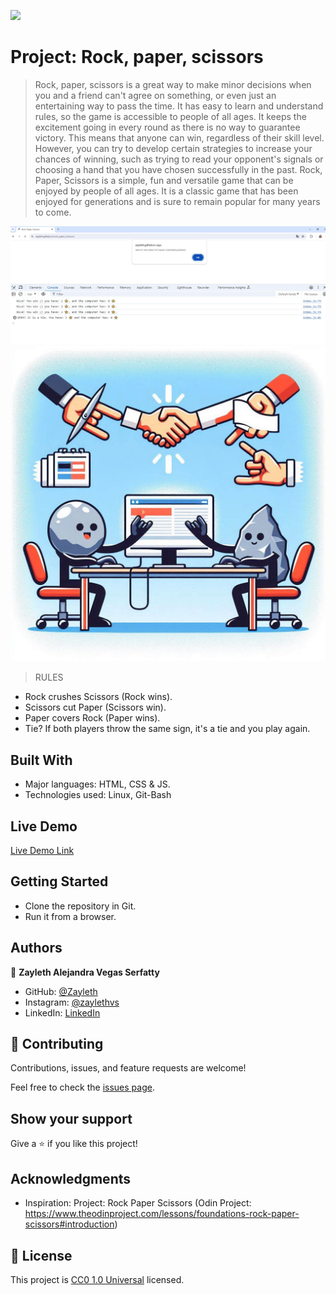 ![](https://img.shields.io/badge/Uneweb-blue)

# Project: Rock, paper, scissors

> Rock, paper, scissors is a great way to make minor decisions when you and a friend can't agree on something, or even just an entertaining way to pass the time. It has easy to learn and understand rules, so the game is accessible to people of all ages. It keeps the excitement going in every round as there is no way to guarantee victory. This means that anyone can win, regardless of their skill level. However, you can try to develop certain strategies to increase your chances of winning, such as trying to read your opponent's signals or choosing a hand that you have chosen successfully in the past. Rock, Paper, Scissors is a simple, fun and versatile game that can be enjoyed by people of all ages. It is a classic game that has been enjoyed for generations and is sure to remain popular for many years to come.

![screenshot](./images/screen.jpg)
![screenshot](./images/rock_paper_scissors.jpg)

> RULES 
- Rock crushes Scissors (Rock wins).
- Scissors cut Paper (Scissors win).
- Paper covers Rock (Paper wins).
- Tie? If both players throw the same sign, it's a tie and you play again.

## Built With

- Major languages: HTML, CSS & JS.
- Technologies used: Linux, Git-Bash

## Live Demo

[Live Demo Link](https://zayleth.github.io/rock_paper_scissors/)


## Getting Started

- Clone the repository in Git.
- Run it from a browser.


## Authors

👤 **Zayleth Alejandra Vegas Serfatty**

- GitHub: [@Zayleth](https://github.com/Zayleth)
- Instagram: [@zaylethvs]()
- LinkedIn: [LinkedIn]()


## 🤝 Contributing

Contributions, issues, and feature requests are welcome!

Feel free to check the [issues page](https://github.com/Zayleth/rock_paper_scissors/issues).

## Show your support

Give a ⭐️ if you like this project!

## Acknowledgments

- Inspiration: Project: Rock Paper Scissors (Odin Project: https://www.theodinproject.com/lessons/foundations-rock-paper-scissors#introduction)

## 📝 License

This project is [CC0 1.0 Universal](LICENSE) licensed.
